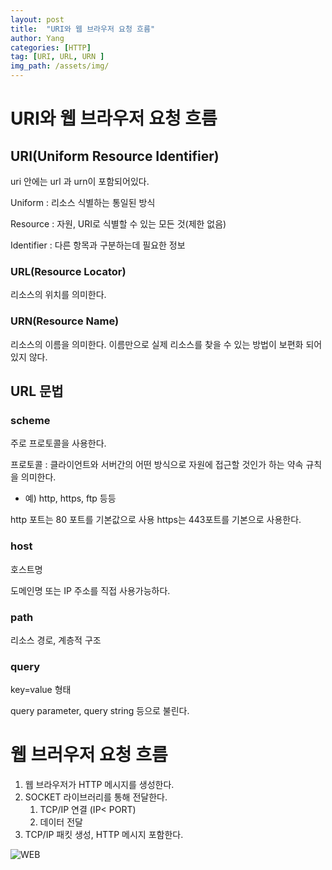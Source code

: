 ```yaml
---
layout: post
title:  "URI와 웹 브라우저 요청 흐름"
author: Yang
categories: [HTTP]
tag: [URI, URL, URN ]
img_path: /assets/img/
---
```



# URI와 웹 브라우저 요청 흐름

## URI(Uniform Resource Identifier)

uri 안에는 url 과 urn이 포함되어있다.

Uniform :  리소스 식별하는 통일된 방식

Resource : 자원, URI로 식별할 수 있는 모든 것(제한 없음)

Identifier : 다른 항목과 구분하는데 필요한 정보

### URL(Resource Locator)

리소스의 위치를 의미한다.

### URN(Resource Name)

리소스의 이름을 의미한다. 
이름만으로 실제 리소스를 찾을 수 있는 방법이 보편화 되어있지 않다.

## URL 문법

### scheme

주로 프로토콜을 사용한다.

프로토콜 : 클라이언트와 서버간의 어떤 방식으로 자원에 접근할 것인가 하는 약속 규칙을 의미한다.

- 예) http, https, ftp 등등

http 포트는 80 포트를 기본값으로 사용 https는 443포트를 기본으로 사용한다.

### host

호스트명

도메인명 또는 IP 주소를 직접 사용가능하다.

### path

리소스 경로, 계층적 구조

### query

key=value 형태

query parameter, query string 등으로 불린다.

# 웹 브러우저 요청 흐름

1. 웹 브라우저가 HTTP 메시지를 생성한다.
2. SOCKET 라이브러리를 통해 전달한다.
    1. TCP/IP 연결 (IP< PORT)
    2. 데이터 전달
3. TCP/IP 패킷 생성, HTTP 메시지 포함한다.

![WEB](WebHTTP.png)

